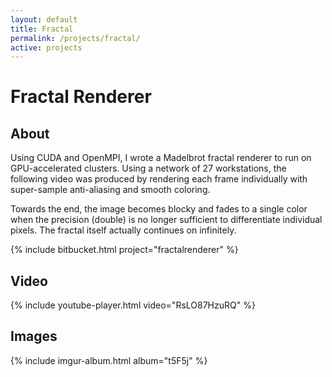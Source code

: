 ```yaml
---
layout: default
title: Fractal
permalink: /projects/fractal/
active: projects
---
```



# Fractal Renderer

## About

Using CUDA and OpenMPI, I wrote a Madelbrot fractal renderer to run on GPU-accelerated clusters. Using a network of 27 workstations, the following video
was produced by rendering each frame individually with super-sample anti-aliasing and smooth coloring.

Towards the end, the image becomes blocky and fades to a single color when the precision (double) is no longer sufficient to differentiate individual pixels.
The fractal itself actually continues on infinitely.

<div class="row">
  {% include bitbucket.html project="fractalrenderer" %}
</div>

## Video

{% include youtube-player.html video="RsLO87HzuRQ" %}

## Images

{% include imgur-album.html album="t5F5j" %}
